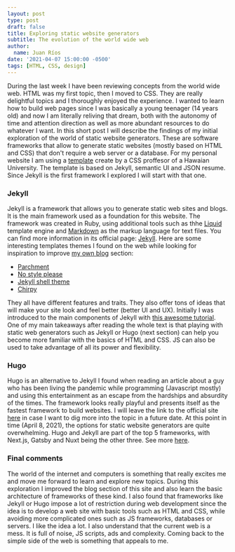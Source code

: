 ```yaml
---
layout: post
type: post 
draft: false
title: Exploring static website generators
subtitle: The evolution of the world wide web
author:
  name: Juan Ríos
date: '2021-04-07 15:00:00 -0500'
tags: [HTML, CSS, design]
---
```


During the last week I have been reviewing concepts from the world wide web. HTML was my first topic, then I moved to CSS. They are really delightful topics and I thoroughly enjoyed the experience. I wanted to learn how to build web pages since I was basically a young teenager (14 years old) and now I am literally reliving that dream, both with the autonomy of time and attention direction as well as more abundant resources to do whatever I want. In this short post I will describe the findings of my initial exploration of the world of static website generators. These are software frameworks that allow to generate static websites (mostly based on HTML and CSS) that don't require a web server or a database. For my personal website I am using a [template](https://techfolios.github.io/userguide.html) create by a CSS proffesor of a Hawaian University. The template is based on Jekyll, semantic UI and JSON resume. Since Jekyll is the first framework I explored I will start with that one. 

### Jekyll

Jekyll is a framework that allows you to generate static web sites and blogs. It is the main framework used as a foundation for this website. The framework was created in Ruby, using additional tools such as thhe [Liquid](https://github.com/Shopify/liquid) template engine and [Markdown](https://daringfireball.net/projects/markdown/) as the markup language for text files. You can find more information in its official page: [Jekyll](https://jekyllrb.com/). Here are some interesting templates themes I found on the web while looking for inspiration to improve [my own blog](juandarr.github.io/essays) section:

- [Parchment](https://pro-panda.github.io/parchment/)
- [No style please](https://riggraz.dev/no-style-please/)
- [Jekyll shell theme](https://tareqdandachi.github.io/jekyll-shell-theme/)
- [Chirpy](https://chirpy.cotes.info/)

They all have different features and traits. They also offer tons of ideas that will make your site look and feel better (better UI and UX).
Initially I was introduced to the main components of Jekyll with [this awesome tutorial](https://www.section.io/engineering-education/build-a-jekyll-site/). One of my main takeaways after reading the whole text is that playing with static web generators such as Jekyll or Hugo (next section) can help you become more familiar with the basics of HTML and CSS. JS can also be used to take advantage of all its power and flexibility.

### Hugo

Hugo is an alternative to Jekyll I found when reading an article about a guy who has been living the pandemic while programming (Javascript mostly) and using this entertainment as an escape from the hardships and absurdity of the times. The framework looks really playful and presents itself as the fastest framework to build websites. I will leave the link to the official site [here](https://gohugo.io/) in case I want to dig more into the topic in a future date. At this point in time (April 8, 2021), the options for static website generators are quite overwhelming. Hugo and Jekyll are part of the top 5 frameworks, with Next.js, Gatsby and Nuxt being the other three. See more [here](https://jamstack.org/generators/).

### Final comments

The world of the internet and computers is something that really excites me and move me forward to learn and explore new topics. During this exploration I improved the blog section of this site and also learn the basic architecture of frameworks of these kind. I also found that frameworks like Jekyll or Hugo impose a lot of restriction during web development since the idea is to develop a web site with basic tools such as HTML and CSS, while avoiding more complicated ones such as JS frameworks, databases or servers. I like the idea a lot. I also understand that the current web is a mess. It is full of noise, JS scripts, ads and complexity. Coming back to the simple side of the web is something that appeals to me.  